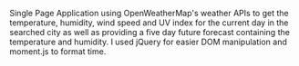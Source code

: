 Single Page Application using OpenWeatherMap's weather APIs to get the temperature, humidity, wind speed and UV index for the current day in the searched city as well as providing a five day future forecast containing the temperature and humidity. I used jQuery for easier DOM manipulation and moment.js to format time.